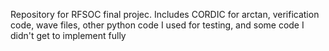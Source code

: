 Repository for RFSOC final projec. Includes CORDIC for arctan, verification code, wave files, other python code I used for testing, and some code I didn't get to implement fully
